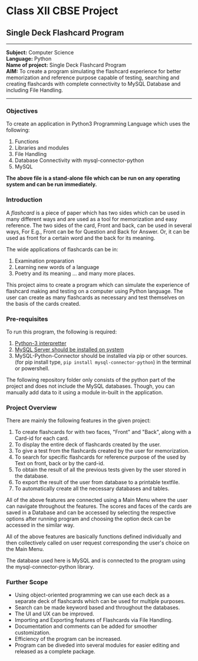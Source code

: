 # Class XII CBSE Project
## Single Deck Flashcard Program

---

**Subject:** Computer Science <br>
**Language:** Python <br>
**Name of project:** Single Deck Flashcard Program <br>
**AIM:** To create a program simulating the flashcard experience for better memorization and reference purpose capable of testing, searching and creating flashcards with complete connectivity to MySQL Database and including File Handling.

___

### Objectives
To create an application in Python3 Programming Language which uses the following:

1. Functions
2. Libraries and modules
3. File Handling
4. Database Connectivity with mysql-connector-python
5. MySQL


**The above file is a stand-alone file which can be run on any operating system and can be run immediately.**

### Introduction
A _flashcard_ is a piece of paper which has two sides which can be used in many different ways and are used as a tool for memorization and easy reference. The two sides of the card, Front and back, can be used in several ways, For E.g., Front can be for Question and Back for Answer. Or, it can be used as front for a certain word and the back for its meaning.

The wide applications of flashcards can be in:
1. Examination preparation
2. Learning new words of a language
3. Poetry and its meaning
... and many more places.

This project aims to create a program which can simulate the experience of flashcard making and testing on a computer using Python language. The user can create as many flashcards as necessary and test themselves on the basis of the cards created.

### Pre-requisites
To run this program, the following is required:
1. [Python-3 interpretter](https://www.python.org)
2. [MySQL Server should be installed on system](https://www.mysql.com)
3. MySQL-Python-Connector should be installed via pip or other sources. (for pip install type, ```pip install mysql-connector-python```) in the terminal or powershell.


The following repository folder only consists of the python part of the project and does not include the MySQL databases. Though, you can manually add data to it using a module in-built in the application.



### Project Overview
There are mainly the following features in the given project:

1. To create flashcards for with two faces, "Front" and "Back", along with a Card-id for each card.
2. To display the entire deck of flashcards created by the user.
3. To give a test from the flashcards created by the user for memorization.
4. To search for specific flashcards for reference purpose of the used by Text on front, back or by the card-id.
5. To obtain the result of all the previous tests given by the user stored in the database.
6. To export the result of the user from database to a printable textfile.
7. To automatically create all the necessary databases and tables.


All of the above features are connected using a Main Menu where the user can navigate throughout the features. The scores and faces of the cards are saved in a Database and can be accessed by selecting the respective options after running program and choosing the option deck can be accessed in the similar way.

All of the above features are basically functions defined individually and then collectively called on user request corresponding the user's choice on the Main Menu.


The database used here is MySQL and is connected to the program using the mysql-connector-python library.

### Further Scope
* Using object-oriented programming we can use each deck as a separate deck of flashcards which can be used for multiple purposes.
* Search can be made keyword based and throughout the databases.
* The UI and UX can be improved.
* Importing and Exporting features of Flashcards via File Handling.
* Documentation and comments can be added for smoother customization.
* Efficiency of the program can be increased.
* Program can be diveded into several modules for easier editing and released as a complete package.
